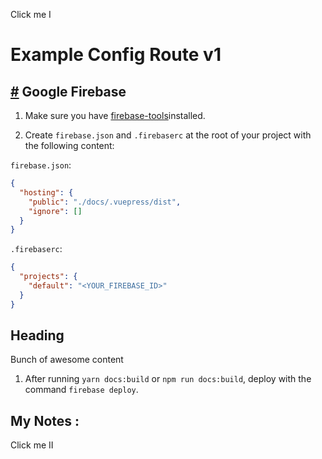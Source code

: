 <vue-cmp import="src/components/notes"><log-notes page-header-path="my-notes"/></vue-cmp>

<vue-cmp>
   <q-btn round size="sm" color="accent" class="q-pa-md" @click="showNotif('bottom')">
            Click me I
   </q-btn>
</vue-cmp>

# Example Config Route v1

## [#](https://console.firebase.google.com) Google Firebase

1.  Make sure you have [firebase-tools](https://www.npmjs.com/package/firebase-tools)installed.

2.  Create `firebase.json` and `.firebaserc` at the root of your project with the following content:

`firebase.json`:

```json
{
  "hosting": {
    "public": "./docs/.vuepress/dist",
    "ignore": []
  }
}
```

`.firebaserc`:

```json
{
  "projects": {
    "default": "<YOUR_FIREBASE_ID>"
  }
}
```
<section>
  <h1>Heading</h1>
  <p>Bunch of awesome content</p>
</section>

1.  After running `yarn docs:build` or `npm run docs:build`, deploy with the command `firebase deploy`.

## My Notes :

<vue-cmp import="src/components/notes"><log-notes page-header-path="my-notes"/></vue-cmp>

<vue-cmp>
   <q-btn round size="sm" color="accent" @click="showNotif('bottom')">
            Click me II
   </q-btn>
</vue-cmp>

